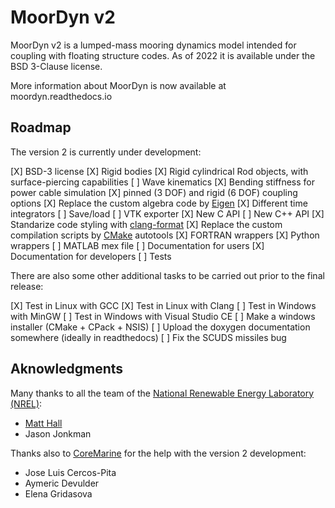 MoorDyn v2
==========

MoorDyn v2 is a lumped-mass mooring dynamics model intended for coupling with
floating structure codes. As of 2022 it is available under the BSD 3-Clause
license.

More information about MoorDyn is now available at moordyn.readthedocs.io

## Roadmap

The version 2 is currently under development:

 [X] BSD-3 license
 [X] Rigid bodies
 [X] Rigid cylindrical Rod objects, with surface-piercing capabilities
 [ ] Wave kinematics
 [X] Bending stiffness for power cable simulation
 [X] pinned (3 DOF) and rigid (6 DOF) coupling options
 [X] Replace the custom algebra code by [Eigen](https://eigen.tuxfamily.org/index.php?title=Main_Page)
 [X] Different time integrators
 [ ] Save/load
 [ ] VTK exporter
 [X] New C API
 [ ] New C++ API
 [X] Standarize code styling with [clang-format](https://clang.llvm.org/docs/ClangFormat.html)
 [X] Replace the custom compilation scripts by [CMake](https://cmake.org/) autotools
 [X] FORTRAN wrappers
 [X] Python wrappers
 [ ] MATLAB mex file
 [ ] Documentation for users
 [X] Documentation for developers
 [ ] Tests

There are also some other additional tasks to be carried out prior to the final
release:

 [X] Test in Linux with GCC
 [X] Test in Linux with Clang
 [ ] Test in Windows with MinGW
 [ ] Test in Windows with Visual Studio CE
 [ ] Make a windows installer (CMake + CPack + NSIS)
 [ ] Upload the doxygen documentation somewhere (ideally in readthedocs)
 [ ] Fix the SCUDS missiles bug


## Aknowledgments

Many thanks to all the team of the
[National Renewable Energy Laboratory (NREL)](https://www.nrel.gov/):

  - [Matt Hall](http://matt-hall.ca/moordyn.html)
  - Jason Jonkman

Thanks also to [CoreMarine](https://www.core-marine.com/) for the help with the
version 2 development:

  - Jose Luis Cercos-Pita
  - Aymeric Devulder
  - Elena Gridasova
